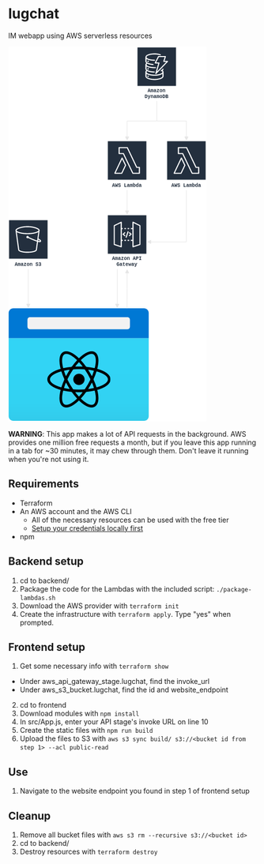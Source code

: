 # lugchat
IM webapp using AWS serverless resources

![resource diagram](aws-diagram.png)

**WARNING**: This app makes a lot of API requests in the background. AWS provides one million free requests a month,
but if you leave this app running in a tab for ~30 minutes, it may chew through them. Don't leave it running when you're
not using it.

## Requirements
* Terraform
* An AWS account and the AWS CLI
  * All of the necessary resources can be used with the free tier
  * [Setup your credentials locally first](https://docs.aws.amazon.com/cli/latest/userguide/cli-configure-files.html)
* npm

## Backend setup

1. cd to backend/
2. Package the code for the Lambdas with the included script: `./package-lambdas.sh`
3. Download the AWS provider with `terraform init`
4. Create the infrastructure with `terraform apply`. Type "yes" when prompted.

## Frontend setup

1. Get some necessary info with `terraform show`
* Under aws_api_gateway_stage.lugchat, find the invoke_url
* Under aws_s3_bucket.lugchat, find the id and website_endpoint
2. cd to frontend
3. Download modules with `npm install`
4. In src/App.js, enter your API stage's invoke URL on line 10
5. Create the static files with `npm run build`
6. Upload the files to S3 with `aws s3 sync build/ s3://<bucket id from step 1> --acl public-read`

## Use

1. Navigate to the website endpoint you found in step 1 of frontend setup

## Cleanup

1. Remove all bucket files with `aws s3 rm --recursive s3://<bucket id>`
2. cd to backend/
3. Destroy resources with `terraform destroy` 
